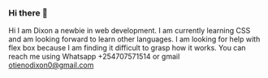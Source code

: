 ### Hi there 👋

<!--
**dixonfebby/dixonfebby** is a ✨ _special_ ✨ repository because its `README.md` (this file) appears on your GitHub profile.

Here are some ideas to get you started:

- 🔭 I’m currently working on ...
- 🌱 I’m currently learning ...
- 👯 I’m looking to collaborate on ...
- 🤔 I’m looking for help with ...
- 💬 Ask me about ...
- 📫 How to reach me: ...
- 😄 Pronouns: ...
- ⚡ Fun fact: ...
-->
Hi I am Dixon a newbie in web development.
 I am currently learning CSS and am looking forward to learn other languages.
I am looking for help with flex box because I am finding it difficult to grasp how it works.
You can reach me using Whatsapp +254707571514 or gmail otienodixon0@gmail.com
